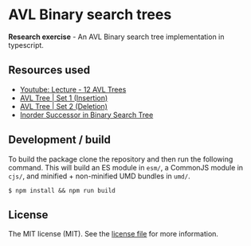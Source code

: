# AVL Binary search trees

**Research exercise** - An AVL Binary search tree implementation in typescript.

## Resources used

- [Youtube: Lecture - 12 AVL Trees](https://www.youtube.com/watch?v=TbvhGcf6UJU)
- [AVL Tree | Set 1 (Insertion)](https://www.geeksforgeeks.org/avl-tree-set-1-insertion)
- [AVL Tree | Set 2 (Deletion)](https://www.geeksforgeeks.org/avl-tree-set-2-deletion/?ref=lbp)
- [Inorder Successor in Binary Search Tree](https://www.geeksforgeeks.org/inorder-successor-in-binary-search-tree/)

## Development / build

To build the package clone the repository and then run the following command. This will build an ES module in `esm/`,
a CommonJS module in `cjs/`, and minified + non-minified UMD bundles in `umd/`.

```
$ npm install && npm run build
```

## License

The MIT license (MIT). See the [license file] for more information.

[license file]: https://github.com/JJWesterkamp/avl-tree/blob/master/LICENSE